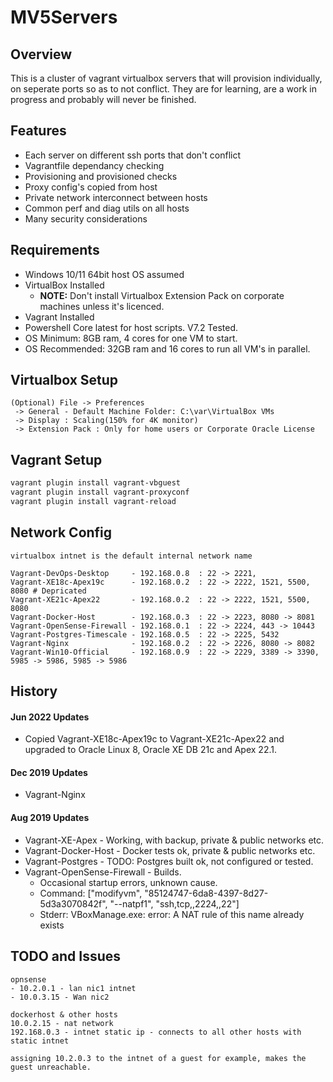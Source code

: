# MV5Servers

## Overview
This is a cluster of vagrant virtualbox servers that will provision individually, on seperate ports so as to not conflict.  They are for learning, are a work in progress and probably will never be finished.

## Features
* Each server on different ssh ports that don't conflict
* Vagrantfile dependancy checking
* Provisioning and provisioned checks
* Proxy config's copied from host
* Private network interconnect between hosts
* Common perf and diag utils on all hosts
* Many security considerations

## Requirements
* Windows 10/11 64bit host OS assumed
* VirtualBox Installed
    * **NOTE:** Don't install Virtualbox Extension Pack on corporate machines unless it's licenced.
* Vagrant Installed
* Powershell Core latest for host scripts. V7.2 Tested.
* OS Minimum: 8GB ram, 4 cores for one VM to start.  
* OS Recommended: 32GB ram and 16 cores to run all VM's in parallel.

## Virtualbox Setup
```text
(Optional) File -> Preferences 
 -> General - Default Machine Folder: C:\var\VirtualBox VMs
 -> Display : Scaling(150% for 4K monitor)
 -> Extension Pack : Only for home users or Corporate Oracle License
```

## Vagrant Setup
```powershell
vagrant plugin install vagrant-vbguest
vagrant plugin install vagrant-proxyconf
vagrant plugin install vagrant-reload
```

## Network Config
```text
virtualbox intnet is the default internal network name

Vagrant-DevOps-Desktop     - 192.168.0.8  : 22 -> 2221, 
Vagrant-XE18c-Apex19c      - 192.168.0.2  : 22 -> 2222, 1521, 5500, 8080 # Depricated
Vagrant-XE21c-Apex22       - 192.168.0.2  : 22 -> 2222, 1521, 5500, 8080
Vagrant-Docker-Host        - 192.168.0.3  : 22 -> 2223, 8080 -> 8081
Vagrant-OpenSense-Firewall - 192.168.0.1  : 22 -> 2224, 443 -> 10443
Vagrant-Postgres-Timescale - 192.168.0.5  : 22 -> 2225, 5432
Vagrant-Nginx              - 192.168.0.2  : 22 -> 2226, 8080 -> 8082
Vagrant-Win10-Official     - 192.168.0.9  : 22 -> 2229, 3389 -> 3390, 5985 -> 5986, 5985 -> 5986
```

## History

#### Jun 2022 Updates
* Copied Vagrant-XE18c-Apex19c to Vagrant-XE21c-Apex22 and upgraded to Oracle Linux 8, Oracle XE DB 21c and Apex 22.1.

#### Dec 2019 Updates
* Vagrant-Nginx

#### Aug 2019 Updates
* Vagrant-XE-Apex - Working, with backup, private & public networks etc.
* Vagrant-Docker-Host - Docker tests ok, private & public networks etc.
* Vagrant-Postgres - TODO: Postgres built ok, not configured or tested.
* Vagrant-OpenSense-Firewall - Builds.
    * Occasional startup errors, unknown cause.
    * Command: ["modifyvm", "85124747-6da8-4397-8d27-5d3a3070842f", "--natpf1", "ssh,tcp,,2224,,22"]
    * Stderr: VBoxManage.exe: error: A NAT rule of this name already exists

## TODO and Issues

```text
opnsense 
- 10.2.0.1 - lan nic1 intnet
- 10.0.3.15 - Wan nic2

dockerhost & other hosts
10.0.2.15 - nat network
192.168.0.3 - intnet static ip - connects to all other hosts with static intnet

assigning 10.2.0.3 to the intnet of a guest for example, makes the guest unreachable.
```